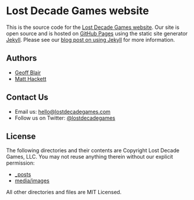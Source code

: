 # Lost Decade Games website

This is the source code for the [Lost Decade Games website][1]. Our site is open source and is hosted on [GitHub Pages][3] using the static site generator [Jekyll][4]. Please see our [blog post on using Jekyll][2] for more information.

## Authors

* [Geoff Blair][5]
* [Matt Hackett][6]

## Contact Us

* Email us: [hello@lostdecadegames.com][7]
* Follow us on Twitter: [@lostdecadegames][8]

## License

The following directories and their contents are Copyright Lost Decade Games, LLC. You may not reuse anything therein without our explicit permission:

* [_posts][9]
* [media/images][10]

All other directories and files are MIT Licensed.

[1]: http://www.lostdecadegames.com
[2]: http://www.lostdecadegames.com/our-new-blog-is-running-on-jekyll/
[3]: http://pages.github.com/
[4]: https://github.com/mojombo/jekyll/wiki
[5]: http://www.lostdecadegames.com/contact/#geoff
[6]: http://www.lostdecadegames.com/contact/#matt
[7]: mailto:hello@lostdecadegames.com
[8]: http://twitter.com/#!/lostdecadegames
[9]: https://github.com/lostdecade/lostdecade.github.com/tree/master/_posts
[10]: https://github.com/lostdecade/lostdecade.github.com/tree/master/media/images

